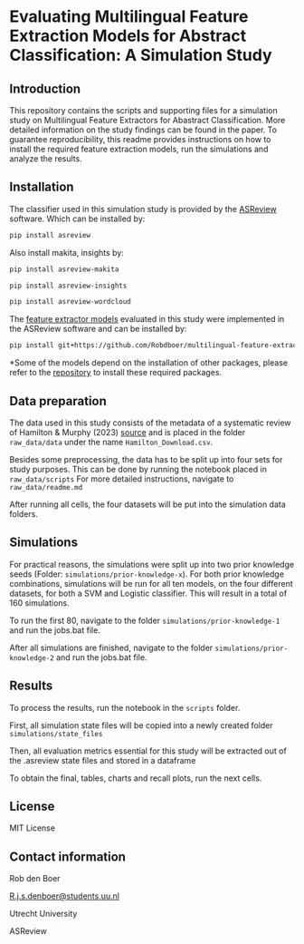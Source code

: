 # Evaluating Multilingual Feature Extraction Models for Abstract Classification: A Simulation Study

## Introduction

This repository contains the scripts and supporting files for a simulation study on Multilingual Feature Extractors for Abastract Classification. More detailed information on the study findings can be found in the paper. To guarantee reproducibility, this readme provides instructions on how to install the required feature extraction models, run the simulations and analyze the results.


## Installation

The classifier used in this simulation study is provided by the [ASReview](https://github.com/asreview) software. Which can be installed by:

```bash
pip install asreview
```

Also install makita, insights by:

```bash
pip install asreview-makita

pip install asreview-insights

pip install asreview-wordcloud
```

The [feature extractor models](https://github.com/Robdboer/Multilingual-Feature-Extractors) evaluated in this study were implemented in the ASReview software and can be installed by:

```bash
pip install git+https://github.com/Robdboer/multilingual-feature-extractors.git
```

*Some of the models depend on the installation of other packages, please refer to the [repository](https://github.com/Robdboer/Multilingual-Feature-Extractors) to install these required packages.

## Data preparation

The data used in this study consists of the metadata of a systematic review of Hamilton & Murphy (2023) [source](https://osf.io/3u982/) and is placed in the folder `raw_data/data` under the name `Hamilton_Download.csv`.

Besides some preprocessing, the data has to be split up into four sets for study purposes. This can be done by running the notebook placed in `raw_data/scripts`
For more detailed instructions, navigate to `raw_data/readme.md`


After running all cells, the four datasets will be put into the simulation data folders.


## Simulations

For practical reasons, the simulations were split up into two prior knowledge seeds (Folder: `simulations/prior-knowledge-x`). For both prior knowledge combinations, simulations will be run for all ten models, on the four different datasets, for both a SVM and Logistic classifier. This will result in a total of 160 simulations.

To run the first 80, navigate to the folder `simulations/prior-knowledge-1` and run the jobs.bat file.

After all simulations are finished, navigate to the folder `simulations/prior-knowledge-2` and run the jobs.bat file.


## Results

To process the results, run the notebook in the `scripts` folder.

First, all simulation state files will be copied into a newly created folder `simulations/state_files`

Then, all evaluation metrics essential for this study will be extracted out of the .asreview state files and stored in a dataframe

To obtain the final, tables, charts and recall plots, run the next cells.


## License

MIT License

## Contact information
Rob den Boer

R.j.s.denboer@students.uu.nl

Utrecht University

ASReview
